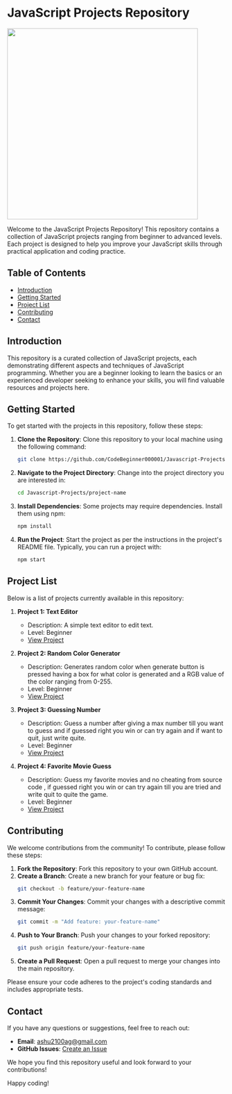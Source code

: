 # JavaScript Projects Repository

<img width="440px" src="https://github.com/CodeBeginner000001/Javascript-Project/assets/92913917/216f90cf-b094-46f7-976b-c5d74f89f69d">

Welcome to the JavaScript Projects Repository! This repository contains a collection of JavaScript projects ranging from beginner to advanced levels. Each project is designed to help you improve your JavaScript skills through practical application and coding practice.

## Table of Contents

- [Introduction](#introduction)
- [Getting Started](#getting-started)
- [Project List](#project-list)
- [Contributing](#contributing)
- [Contact](#contact)

## Introduction

This repository is a curated collection of JavaScript projects, each demonstrating different aspects and techniques of JavaScript programming. Whether you are a beginner looking to learn the basics or an experienced developer seeking to enhance your skills, you will find valuable resources and projects here.

## Getting Started

To get started with the projects in this repository, follow these steps:

1. **Clone the Repository**: Clone this repository to your local machine using the following command:
   ```bash
   git clone https://github.com/CodeBeginner000001/Javascript-Projects.git
   ```
2. **Navigate to the Project Directory**: Change into the project directory you are interested in:
   ```bash
   cd Javascript-Projects/project-name
   ```
3. **Install Dependencies**: Some projects may require dependencies. Install them using npm:
   ```bash
   npm install
   ```
4. **Run the Project**: Start the project as per the instructions in the project's README file. Typically, you can run a project with:
   ```bash
   npm start
   ```

## Project List

Below is a list of projects currently available in this repository:

1. **Project 1: Text Editor**
   - Description: A simple text editor to edit text.
   - Level: Beginner
   - [View Project](./to-do-list-app)

2. **Project 2: Random Color Generator**
   - Description: Generates random color when generate button is pressed having a box for what color is generated and a RGB value of the color ranging from 0-255.
   - Level: Beginner
   - [View Project](./weather-app)

3. **Project 3: Guessing Number**
   - Description: Guess a number after giving a max number till you want to guess and if guessed right you win or can try again and if want to quit, just write quite.
   - Level: Beginner
   - [View Project](./calculator)

4. **Project 4: Favorite Movie Guess**
   - Description: Guess my favorite movies and no cheating from source code , if guessed right you win or can try again till you are tried and write quit to quite the game.
   - Level: Beginner
   - [View Project](./real-time-chat-app)

## Contributing

We welcome contributions from the community! To contribute, please follow these steps:

1. **Fork the Repository**: Fork this repository to your own GitHub account.
2. **Create a Branch**: Create a new branch for your feature or bug fix:
   ```bash
   git checkout -b feature/your-feature-name
   ```
3. **Commit Your Changes**: Commit your changes with a descriptive commit message:
   ```bash
   git commit -m "Add feature: your-feature-name"
   ```
4. **Push to Your Branch**: Push your changes to your forked repository:
   ```bash
   git push origin feature/your-feature-name
   ```
5. **Create a Pull Request**: Open a pull request to merge your changes into the main repository.

Please ensure your code adheres to the project's coding standards and includes appropriate tests.

## Contact

If you have any questions or suggestions, feel free to reach out:

- **Email**: ashu2100ag@gmail.com
- **GitHub Issues**: [Create an Issue](https://github.com/CodeBeginner000001/Javascript-Projects/issues)

We hope you find this repository useful and look forward to your contributions!

Happy coding!
